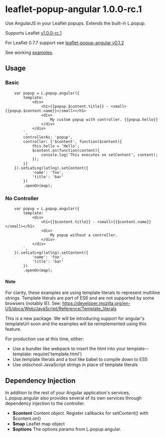 # leaflet-popup-angular 1.0.0-rc.1
Use AngularJS in your Leaflet popups. Extends the built-in L.popup.

Supports Leaflet [v1.0.0-rc.1](https://github.com/Leaflet/Leaflet/tree/v1.0.0-rc.1)

For Leaflet 0.7.7 support see [leaflet-popup-angular v0.1.2](https://github.com/grantHarris/leaflet-popup-angular/tree/v0.1.2)

See working [examples](http://grantharris.github.io/leaflet-popup-angular/examples/examples.html).

## Usage

### Basic
```
	var popup = L.popup.angular({
		template: `
			<div>
				<h1>{{popup.$content.title}} - <small>{{popup.$content.name}}</small></h1>
				<div>
					My custom popup with controller. {{popup.hello}}
				</div>
			</div>
		`,
		controllerAs: 'popup',
		controller: ['$content', function($content){
			this.hello = 'Hello';
			$content.on(function(content){
				console.log('This executes on setContent', content);
			});
		}]
	}).setLatLng(latlng).setContent({
	    	'name': 'foo',
	    	'title': 'bar'
	    })
	    .openOn(map);
```


### No Controller

```
	var popup = L.popup.angular({
		template: `
			<div>
				<h1>{{$content.title}} - <small>{{$content.name}}</small></h1>
				<div>
					My popup without a controller.
				</div>
			</div>
		`,
	}).setLatLng(latlng).setContent({
	    	'name': 'foo',
	    	'title': 'bar'
	    })
	    .openOn(map);
```

#### Note

For clarity, these examples are using template literals to represent multiline strings.
Template literals are part of ES6 and are not supported by some browsers (notably IE).
See: https://developer.mozilla.org/en-US/docs/Web/JavaScript/Reference/Template_literals

This is a new package. We will be introducing support for angular's templateUrl soon 
and the examples will be reimplemented using this feature.

For production use at this time, either:
* Use a bundler like webpack to insert the html into your template-- template: require('template.html')
* Use template literals and a tool like babel to compile down to ES5
* Use oldschool JavaScript strings in place of template literals


## Dependency Injection
In addition to the rest of your Angular application's services, L.popup.angular also provides several of its own services through dependency injection to the controller.

* __$content__ Content object. Register callbacks for setContent() with $content.on()
* __$map__ Leaflet map object
* __$options__ The options params from L.popup.angular.
